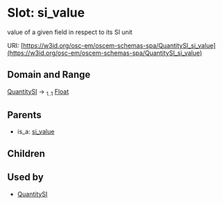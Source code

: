 
# Slot: si_value

value of a given field in respect to its SI unit

URI: [https://w3id.org/osc-em/oscem-schemas-spa/QuantitySI_si_value](https://w3id.org/osc-em/oscem-schemas-spa/QuantitySI_si_value)


## Domain and Range

[QuantitySI](QuantitySI.md) &#8594;  <sub>1..1</sub> [Float](types/Float.md)

## Parents

 *  is_a: [si_value](si_value.md)

## Children


## Used by

 * [QuantitySI](QuantitySI.md)
